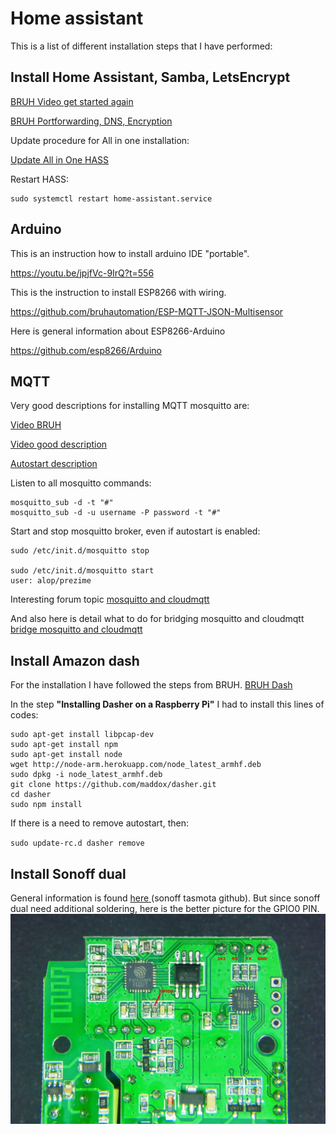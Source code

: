 # Home assistant

This is a list of different installation steps that I have performed:

## Install Home Assistant, Samba, LetsEncrypt

[BRUH Video get started again](https://www.youtube.com/watch?v=G8XWsXlfGFQ)

[BRUH Portforwarding, DNS, Encryption](https://www.youtube.com/watch?v=BIvQ8x_iTNE)

Update procedure for All in one installation:

[Update All in One HASS](https://home-assistant.io/docs/installation/raspberry-pi-all-in-one/#upgrading)

Restart HASS:

```
sudo systemctl restart home-assistant.service
```


## Arduino
This is an instruction how to install arduino IDE "portable".

https://youtu.be/jpjfVc-9IrQ?t=556

This is the instruction to install ESP8266 with wiring.

https://github.com/bruhautomation/ESP-MQTT-JSON-Multisensor

Here is general information about ESP8266-Arduino

https://github.com/esp8266/Arduino


## MQTT
Very good descriptions for installing MQTT mosquitto are:

[Video BRUH](https://www.youtube.com/watch?v=AsDHEDbyLfg)

[Video good description](https://www.youtube.com/watch?v=1CGfGuZqmhc&t)

[Autostart description](http://www.switchdoc.com/2016/02/tutorial-installing-and-testing-mosquitto-mqtt-on-raspberry-pi/)

Listen to all mosquitto commands:
```
mosquitto_sub -d -t "#"
mosquitto_sub -d -u username -P password -t "#"

```
Start and stop mosquitto broker, even if autostart is enabled:
```
sudo /etc/init.d/mosquitto stop

sudo /etc/init.d/mosquitto start
user: alop/prezime
```

Interesting forum topic [mosquitto  and cloudmqtt](https://community.home-assistant.io/t/mqtt-working-mosquitto-cloudmqtt-bridge/1830/5)

And also here is detail what to do for bridging mosquitto and cloudmqtt [bridge mosquitto and cloudmqtt](https://github.com/bastshoes/hass_config/blob/master/README.md)


## Install Amazon dash
For the installation I have followed the steps from BRUH.
[BRUH Dash ](http://www.bruhautomation.com/single-post/2016/11/22/How-To-Use-an-Amazon-Dash-with-IFTTT-and-Home-Assistant)

In the step **"Installing Dasher on a Raspberry Pi"** I had to install this lines of codes:
```
sudo apt-get install libpcap-dev
sudo apt-get install npm
sudo apt-get install node
wget http://node-arm.herokuapp.com/node_latest_armhf.deb
sudo dpkg -i node_latest_armhf.deb
git clone https://github.com/maddox/dasher.git
cd dasher
sudo npm install
```

If there is a need to remove autostart, then:

`sudo update-rc.d dasher remove`

## Install Sonoff dual
General information is found [here ](https://github.com/arendst/Sonoff-Tasmota) (sonoff tasmota github). But since sonoff dual need additional soldering, here is the better picture for the GPIO0 PIN.
![Sonoff dual GPIO0](images/2017/08/sonoff_dual_gpio0.jpg)
